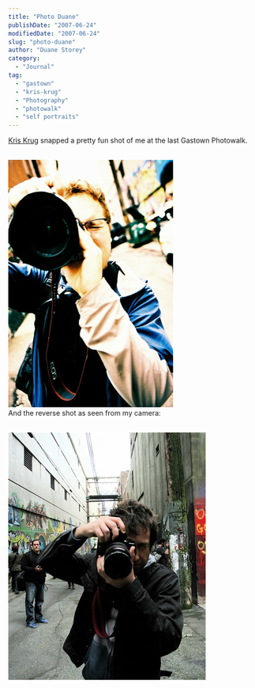 ```yaml
---
title: "Photo Duane"
publishDate: "2007-06-24"
modifiedDate: "2007-06-24"
slug: "photo-duane"
author: "Duane Storey"
category:
  - "Journal"
tag:
  - "gastown"
  - "kris-krug"
  - "Photography"
  - "photowalk"
  - "self portraits"
---
```


[Kris Krug](http://www.flickr.com/photos/kk/) snapped a pretty fun shot of me at the last Gastown Photowalk.

  
[  
![](_images/photo-duane-1.jpg)  ](http://www.flickr.com/photos/kk/602833452/)  
And the reverse shot as seen from my camera:

  
[  
![](_images/photo-duane-2.jpg)  ](http://www.flickr.com/photos/duanestorey/534357539/)